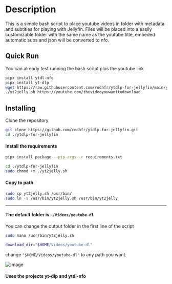 # Description
This is a simple bash script to place youtube videos in folder with metadata and subtitles for playing with Jellyfin.
Files will be placed into a easily customizable folder with the same name as the youtube title, embeded automatic subs and json will be converted to nfo.

## Quick Run
You can already test running the bash script plus the youtube link
```bash
pipx install ytdl-nfo
pipx install yt-dlp
wget https://raw.githubusercontent.com/rodhfr/ytdlp-for-jellyfin/main/yt2jelly.sh
./yt2jelly.sh https://youtube.com/thevideoyouwanttodownload
```

## Installing
Clone the repository
```bash
git clone https://github.com/rodhfr/ytdlp-for-jellyfin.git
cd ./ytdlp-for-jellyfin
```

#### Install the requirements

```bash
pipx install package --pip-args -r requirements.txt
```

```bash
cd ./ytdlp-for-jellyfin
sudo chmod +x ./yt2jelly.sh
```
#### Copy to path 
```bash
sudo cp yt2jelly.sh /usr/bin/
sudo ln -s /usr/bin/yt2jelly.sh /usr/bin/yt2jelly
```

---

#### The default folder is `~/Videos/youtube-dl`
You can change the output folder in the first line of the script 
```bash
sudo nano /usr/bin/yt2jelly.sh
```

```bash
download_dir="$HOME/Videos/youtube-dl"
```
change `"$HOME/Videos/youtube-dl"` to any path you want.

![image](https://github.com/rodhfr/ytdlp-for-jellyfin/assets/83579016/2a83617a-4988-4e0e-ab9e-2bcd2dac89ac)

#### Uses the projects yt-dlp and ytdl-nfo



